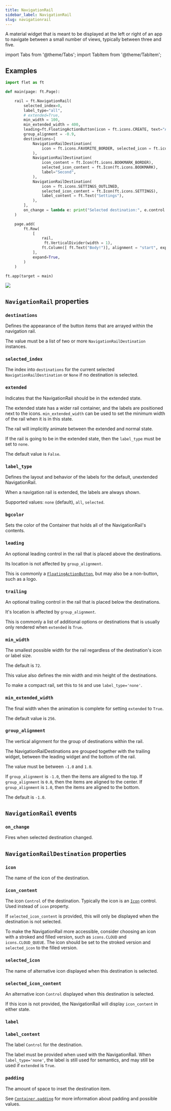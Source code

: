 ```yaml
---
title: NavigationRail
sidebar_label: NavigationRail
slug: navigationrail
---
```


A material widget that is meant to be displayed at the left or right of an app to navigate between a small number of views, typically between three and five.

import Tabs from '@theme/Tabs';
import TabItem from '@theme/TabItem';

## Examples

<Tabs groupId="language">
  <TabItem value="python" label="Python" default>

```python
import flet as ft

def main(page: ft.Page):

    rail = ft.NavigationRail(
        selected_index=0,
        label_type="all",
        # extended=True,
        min_width = 100,
        min_extended_width = 400,
        leading=ft.FloatingActionButton(icon = ft.icons.CREATE, text="Add"),
        group_alignment = -0.9,
        destinations=[
            NavigationRailDestination(
                icon = ft.icons.FAVORITE_BORDER, selected_icon = ft.icons.FAVORITE, label="First"
            ),
            NavigationRailDestination(
                icon_content = ft.Icon(ft.icons.BOOKMARK_BORDER),
                selected_icon_content = ft.Icon(ft.icons.BOOKMARK),
                label="Second",
            ),
            NavigationRailDestination(
                icon = ft.icons.SETTINGS_OUTLINED,
                selected_icon_content = ft.Icon(ft.icons.SETTINGS),
                label_content = ft.Text("Settings"),
            ),
        ],
        on_change = lambda e: print("Selected destination:", e.control.selected_index),
    )

    page.add(
        ft.Row(
            [
                rail,
                 ft.VerticalDivider(width = 1),
                ft.Column([ ft.Text("Body!")], alignment = "start", expand=True),
            ],
            expand=True,
        )
    )

ft.app(target = main)
```
  </TabItem>
</Tabs>

<img src="/img/docs/controls/navigation-rail/custom-navrail.png" className="screenshot-50" />

## `NavigationRail` properties

### `destinations`

Defines the appearance of the button items that are arrayed within the navigation rail.

The value must be a list of two or more `NavigationRailDestination` instances.

### `selected_index`

The index into `destinations` for the current selected `NavigationRailDestination` or `None` if no destination is selected.

### `extended`

Indicates that the NavigationRail should be in the extended state.

The extended state has a wider rail container, and the labels are positioned next to the icons. `min_extended_width` can be used to set the minimum width of the rail when it is in this state.

The rail will implicitly animate between the extended and normal state.

If the rail is going to be in the extended state, then the `label_type` must be set to `none`.

The default value is `False`.

### `label_type`

Defines the layout and behavior of the labels for the default, unextended NavigationRail.

When a navigation rail is extended, the labels are always shown.

Supported values: `none` (default), `all`, `selected`.

### `bgcolor`

Sets the color of the Container that holds all of the NavigationRail's contents.

### `leading`

An optional leading control in the rail that is placed above the destinations.

Its location is not affected by `group_alignment`.

This is commonly a [`FloatingActionButton`](floatingactionbutton), but may also be a non-button, such as a logo.

### `trailing`

An optional trailing control in the rail that is placed below the destinations.

It's location is affected by `group_alignment`.

This is commonly a list of additional options or destinations that is usually only rendered when `extended` is `True`.

### `min_width`

The smallest possible width for the rail regardless of the destination's icon or label size.

The default is `72`.

This value also defines the min width and min height of the destinations.

To make a compact rail, set this to `56` and use `label_type='none'`.

### `min_extended_width`

The final width when the animation is complete for setting `extended` to `True`.

The default value is `256`.

### `group_alignment`

The vertical alignment for the group of destinations within the rail.

The NavigationRailDestinations are grouped together with the trailing widget, between the leading widget and the bottom of the rail.

The value must be between `-1.0` and `1.0`.

If `group_alignment` is `-1.0`, then the items are aligned to the top. If `group_alignment` is `0.0`, then the items are aligned to the center. If `group_alignment` is `1.0`, then the items are aligned to the bottom.

The default is `-1.0`.

## `NavigationRail` events

### `on_change`

Fires when selected destination changed.

## `NavigationRailDestination` properties

### `icon`

The name of the icon of the destination.

### `icon_content`

The icon `Control` of the destination. Typically the icon is an [`Icon`](icon) control. Used instead of `icon` property.

If `selected_icon_content` is provided, this will only be displayed when the destination is not selected.

To make the NavigationRail more accessible, consider choosing an icon with a stroked and filled version, such as `icons.CLOUD` and `icons.CLOUD_QUEUE`. The icon should be set to the stroked version and `selected_icon` to the filled version.

### `selected_icon`

The name of alternative icon displayed when this destination is selected.

### `selected_icon_content`

An alternative icon `Control` displayed when this destination is selected.

If this icon is not provided, the NavigationRail will display `icon_content` in either state.

### `label`

### `label_content`

The label `Control` for the destination.

The label must be provided when used with the NavigationRail. When `label_type='none'`, the label is still used for semantics, and may still be used if `extended` is `True`.

### `padding`

The amount of space to inset the destination item.

See [`Container.padding`](container#padding) for more information about padding and possible values.